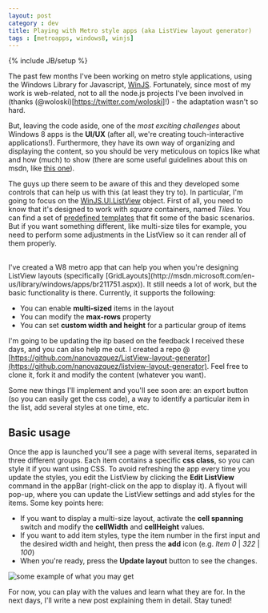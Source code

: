 ```yaml
---
layout: post
category : dev
title: Playing with Metro style apps (aka ListView layout generator)
tags : [metroapps, windows8, winjs]
---
```

{% include JB/setup %}

The past few months I've been working on metro style applications, using the Windows Library for Javascript, [WinJS](http://msdn.microsoft.com/en-US/library/windows/apps/br211377). Fortunately, since most of my work is web-related, not to all the node.js projects I've been involved in (thanks (@woloski)[https://twitter.com/woloski]!) - the adaptation wasn't so hard.

But, leaving the code aside, one of the *most exciting challenges* about Windows 8 apps is the **UI/UX** (after all, we're creating touch-interactive applications!). Furthermore, they have its own way of organizing and displaying the content, so you should be very meticulous on topics like what and how (much) to show (there are some useful guidelines about this on msdn, like [this one](http://msdn.microsoft.com/en-us/library/windows/apps/hh465424.aspx)). 

The guys up there seem to be aware of this and they developed some controls that can help us with this (at least they try to). In particular, I'm going to focus on the [WinJS.UI.ListView](http://msdn.microsoft.com/en-us/library/windows/apps/br211837.aspx) object. 
First of all, you need to know that it's designed to work with *square* containers, named *Tiles*. You can find a set of [predefined templates](http://msdn.microsoft.com/en-us/library/windows/apps/hh465463.aspx) that fit some of the basic scenarios. But if you want something different, like multi-size tiles for example, you need to perform some adjustments in the ListView so it can render all of them properly.

<br />
I've created a W8 metro app that can help you when you're designing ListView layouts (specifically [GridLayouts](http://msdn.microsoft.com/en-us/library/windows/apps/br211751.aspx)). It still needs a lot of work, but the basic functionality is there. Currently, it supports the following:

* You can enable **multi-sized** items in the layout
* You can modify the **max-rows** property
* You can set **custom width and height** for a particular group of items

I'm going to be updating the itp based on the feedback I received these days, and you can also help me out. I created a repo @ [https://github.com/nanovazquez/ListView-layout-generator](https://github.com/nanovazquez/listview-layout-generator). Feel free to clone it, fork it and modify the content (whatever you want).






Some new things I'll implement and you'll see soon are: an export button (so you can easily get the css code), a way to identify a particular item in the list, add several styles at one time, etc.

## Basic usage

Once the app is launched you'll see a page with several items, separated in three different groups. Each item contains a specific **css class**, so you can style it if you want using CSS. To avoid refreshing the app every time you update the styles, you edit the ListView by clicking the **Edit ListView** command in the appBar (right-click on the app to display it). A flyout will pop-up, where you can update the ListView settings and add styles for the items. Some key points here:

* If you want to display a multi-size layout, activate the **cell spanning** switch and modify the **cellWidth** and **cellHeight** values. 
* If you want to add item styles, type the item number in the first input and the desired width and height, then press the **add** icon (e.g. *Item 0* | *322* | *100*)
* When you're ready, press the **Update layout** button to see the changes.

![some example of what you may get](https://github.com/nanovazquez/ListView-layout-generator/raw/master/sample.png)

For now, you can play with the values and learn what they are for. In the next days, I'll write a new post explaining them in detail. Stay tuned!

